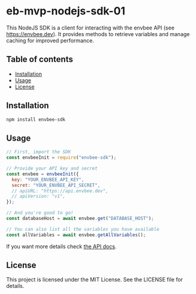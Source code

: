 # eb-mvp-nodejs-sdk-01

This NodeJS SDK is a client for interacting with the envbee API (see https://envbee.dev).
It provides methods to retrieve variables and manage caching for improved performance.

## Table of contents

- [Installation](#installation)
- [Usage](#usage)
- [License](#license)

## Installation

```bash
npm install envbee-sdk
```

## Usage

```javascript
// First, import the SDK
const envbeeInit = require("envbee-sdk");

// Provide your API key and secret
const envbee = envbeeInit({
  key: "YOUR_ENVBEE_API_KEY",
  secret: "YOUR_ENVBEE_API_SECRET",
  // apiURL: "https://api.envbee.dev",
  // apiVersion: "v1",
});

// And you're good to go!
const databaseHost = await envbee.get("DATABASE_HOST");

// You can also list all the variables you have available
const allVariables = await envbee.getAllVariables();
```

If you want more details check [the API docs](https://docs.envbee.dev).

## License

This project is licensed under the MIT License. See the LICENSE file for details.
